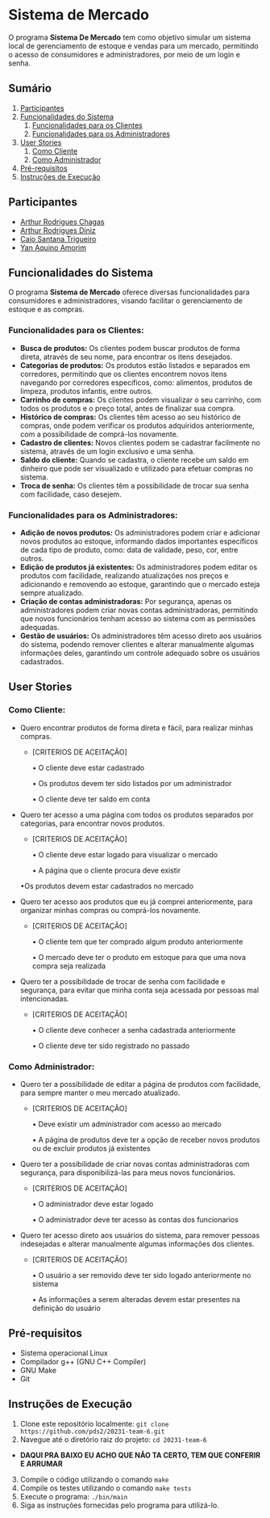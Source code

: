 # **Sistema de Mercado**
O programa **Sistema De Mercado** tem como objetivo simular um sistema local de gerenciamento de estoque e vendas para um mercado, permitindo o acesso de consumidores e administradores, por meio de um login e senha.
## Sumário
1. [Participantes](#participantes)
2. [Funcionalidades do Sistema](#funcionalidades-do-sistema)
    1. [Funcionalidades para os Clientes](#funcionalidades-para-os-clientes)
    2. [Funcionalidades para os Administradores](#funcionalidades-para-os-administradores)
3. [User Stories](#user-stories)
    1. [Como Cliente](#como-Cliente)
    2. [Como Administrador](#como-Administrador)
4. [Pré-requisitos](#pré-requisitos)
5. [Instruções de Execução](#instruções-de-execução)

## **Participantes**
* [Arthur Rodrigues Chagas](https://github.com/arthurchagas1)
* [Arthur Rodrigues Diniz](https://github.com/TutiDiniz)
* [Caio Santana Trigueiro](https://github.com/caio-santt)
* [Yan Aquino Amorim](https://github.com/YanAquinoo)

## **Funcionalidades do Sistema**
O programa **Sistema de Mercado** oferece diversas funcionalidades para consumidores e administradores, visando facilitar o gerenciamento de estoque e as compras.

### Funcionalidades para os Clientes:
* **Busca de produtos:** Os clientes podem buscar produtos de forma direta, através de seu nome, para encontrar os itens desejados.
* **Categorias de produtos:** Os produtos estão listados e separados em corredores, permitindo que os clientes encontrem novos itens navegando por corredores específicos, como: alimentos, produtos de limpeza, produtos infantis, entre outros.
* **Carrinho de compras:** Os clientes podem visualizar o seu carrinho, com todos os produtos e o preço total, antes de finalizar sua compra.
* **Histórico de compras:** Os clientes têm acesso ao seu histórico de compras, onde podem verificar os produtos adquiridos anteriormente, com a possibilidade de comprá-los novamente.
* **Cadastro de clientes:** Novos clientes podem se cadastrar facilmente no sistema, através de um login exclusivo e uma senha.
* **Saldo do cliente:** Quando se cadastra, o cliente recebe um saldo em dinheiro que pode ser visualizado e utilizado para efetuar compras no sistema.
* **Troca de senha:** Os clientes têm a possibilidade de trocar sua senha com facilidade, caso desejem.

### Funcionalidades para os Administradores:
* **Adição de novos produtos:** Os administradores podem criar e adicionar novos produtos ao estoque, informando dados importantes específicos de cada tipo de produto, como: data de validade, peso, cor, entre outros.
* **Edição de produtos já existentes:** Os administradores podem editar os produtos com facilidade, realizando atualizações nos preços e adicionando e removendo ao estoque, garantindo que o mercado esteja sempre atualizado.
* **Criação de contas administradoras:** Por segurança, apenas os administradores podem criar novas contas administradoras, permitindo que novos funcionários tenham acesso ao sistema com as permissões adequadas.
* **Gestão de usuários:** Os administradores têm acesso direto aos usuários do sistema, podendo remover clientes e alterar manualmente algumas informações deles, garantindo um controle adequado sobre os usuários cadastrados.

## **User Stories**

### **Como Cliente:**

* Quero encontrar produtos de forma direta e fácil, para realizar minhas compras.
    * [CRITERIOS DE ACEITAÇÃO]

      • O cliente deve estar cadastrado

      • Os produtos devem ter sido listados por um administrador

      • O cliente deve ter saldo em conta
* Quero ter acesso a uma página com todos os produtos separados por categorias, para encontrar novos produtos.
    * [CRITERIOS DE ACEITAÇÃO]

      • O cliente deve estar logado para visualizar o mercado

      • A página que o cliente procura deve existir

  •Os produtos devem estar cadastrados no mercado
* Quero ter acesso aos produtos que eu já comprei anteriormente, para organizar minhas compras ou comprá-los novamente.
    * [CRITERIOS DE ACEITAÇÃO]

      • O cliente tem que ter comprado algum produto anteriormente

      • O mercado deve ter o produto em estoque para que uma nova compra seja realizada
* Quero ter a possibilidade de trocar de senha com facilidade e segurança, para evitar que minha conta seja acessada por pessoas mal intencionadas.
    * [CRITERIOS DE ACEITAÇÃO]

      • O cliente deve conhecer a senha cadastrada anteriormente

      • O cliente deve ter sido registrado no passado

### **Como Administrador:**
* Quero ter a possibilidade de editar a página de produtos com facilidade, para sempre manter o meu mercado atualizado.
    * [CRITERIOS DE ACEITAÇÃO]

      • Deve existir um administrador com acesso ao mercado

      • A página de produtos deve ter a opção de receber novos produtos ou de excluir produtos já existentes
* Quero ter a possibilidade de criar novas contas administradoras com segurança, para disponibilizá-las para meus novos funcionários.
    * [CRITERIOS DE ACEITAÇÃO]

      • O administrador deve estar logado

      • O administrador deve ter acesso às contas dos funcionarios
* Quero ter acesso direto aos usuários do sistema, para remover pessoas indesejadas e alterar manualmente algumas informações dos clientes.
    * [CRITERIOS DE ACEITAÇÃO]

      • O usuário a ser removido deve ter sido logado anteriormente no sistema

      • As informações a serem alteradas devem estar presentes na definição do usuário

## **Pré-requisitos**
* Sistema operacional Linux
* Compilador g++ (GNU C++ Compiler)
* GNU Make
* Git
  
## **Instruções de Execução** 
1. Clone este repositório localmente: `git clone https://github.com/pds2/20231-team-6.git`
2. Navegue até o diretório raiz do projeto: `cd 20231-team-6`
* **DAQUI PRA BAIXO EU ACHO QUE NÃO TA CERTO, TEM QUE CONFERIR E ARRUMAR**
3. Compile o código utilizando o comando `make`
5. Compile os testes utilizando o comando `make tests` 
6. Execute o programa: `./bin/main`
7. Siga as instruções fornecidas pelo programa para utilizá-lo.
